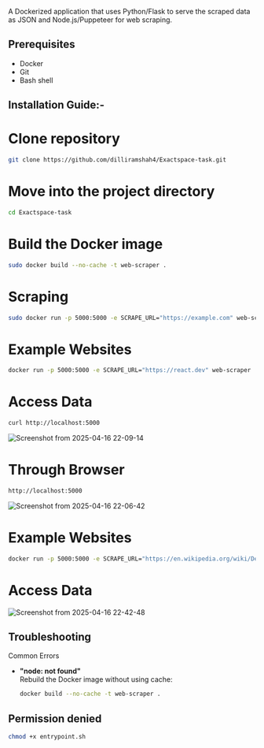 
A Dockerized application that uses Python/Flask to serve the scraped data as JSON and Node.js/Puppeteer for web scraping.

## Prerequisites

- Docker 
- Git
- Bash shell


## Installation Guide:-

# Clone repository
```sh
git clone https://github.com/dilliramshah4/Exactspace-task.git
```
# Move into the project directory
```sh
cd Exactspace-task
```


# Build the Docker image
```sh
sudo docker build --no-cache -t web-scraper .
```


#  Scraping 
```sh
sudo docker run -p 5000:5000 -e SCRAPE_URL="https://example.com" web-scraper
```
#  Example Websites
```sh
docker run -p 5000:5000 -e SCRAPE_URL="https://react.dev" web-scraper
```
# Access Data
```sh
curl http://localhost:5000
```
![Screenshot from 2025-04-16 22-09-14](https://github.com/user-attachments/assets/9ef1e90a-24ef-4223-8460-ed3c99d4eb23)

# Through Browser

```sh
http://localhost:5000
```
![Screenshot from 2025-04-16 22-06-42](https://github.com/user-attachments/assets/7db23a35-a5a1-4172-97e7-42caca1eafb2)

#  Example Websites
```sh
docker run -p 5000:5000 -e SCRAPE_URL="https://en.wikipedia.org/wiki/DevOps)" web-scraper
```
# Access Data

![Screenshot from 2025-04-16 22-42-48](https://github.com/user-attachments/assets/a89f3a24-133e-421e-adb5-2635d5bb1d38)

## Troubleshooting
Common Errors

- **"node: not found"**  
  Rebuild the Docker image without using cache:  
  ```bash
  docker build --no-cache -t web-scraper .

## Permission denied
```bash
chmod +x entrypoint.sh
```


